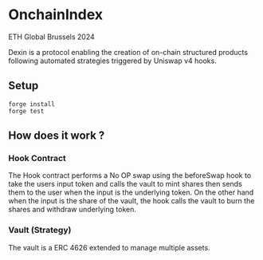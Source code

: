 # OnchainIndex
ETH Global Brussels 2024

Dexin is a protocol enabling the creation of on-chain structured products following automated strategies triggered by Uniswap v4 hooks.

## Setup
```
forge install
forge test
```

## How does it work ?
### Hook Contract 
The Hook contract performs a No OP swap using the beforeSwap hook to take the users input token and calls the vault to mint shares then sends them to the user when the input is the underlying token. On the other hand when the input is the share of the vault, the hook calls the vault to burn the shares and withdraw underlying token.

### Vault (Strategy)
The vault is a ERC 4626 extended to manage multiple assets. 

